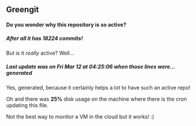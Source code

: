 ## Greengit

#### Do you wonder why this repository is so active?

##### After all it has 18224 commits!

But is it *really* active? Well...

##### Last update was on Fri Mar 12 at 04:25:06 when those lines were... generated

Yes, generated, because it certainly helps a lot to have such an active repo!

Oh and there was **25%** disk usage on the machine
where there is the cron updating this file.

Not the best way to monitor a VM in the cloud but it works! :)
